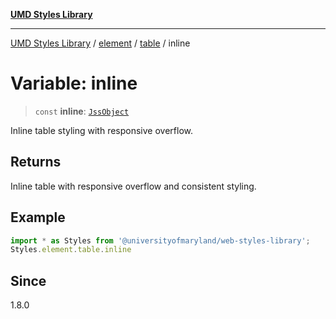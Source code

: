 [**UMD Styles Library**](../../../../README.md)

***

[UMD Styles Library](../../../../README.md) / [element](../../../README.md) / [table](../README.md) / inline

# Variable: inline

> `const` **inline**: [`JssObject`](../../../../utilities/namespaces/transform/type-aliases/JssObject.md)

Inline table styling with responsive overflow.

## Returns

Inline table with responsive overflow and consistent styling.

## Example

```typescript
import * as Styles from '@universityofmaryland/web-styles-library';
Styles.element.table.inline
```

## Since

1.8.0

